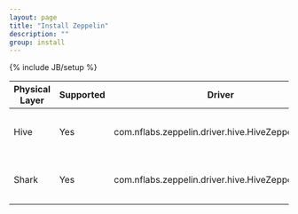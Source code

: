 ```yaml
---
layout: page
title: "Install Zeppelin"
description: ""
group: install
---
```

{% include JB/setup %}

| Physical Layer | Supported | Driver | Note |
| -------------- | --------- | ------ | ---- |
| Hive | Yes | com.nflabs.zeppelin.driver.hive.HiveZeppelinDriver | JDBC(thrift) connection throught hiveserver
| Shark | Yes | com.nflabs.zeppelin.driver.hive.HiveZeppelinDriver | JDBC(thrift) connection throught sharkserver

